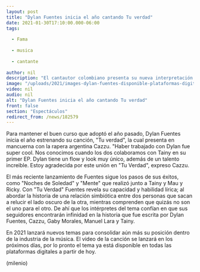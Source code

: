 ```yaml
---
layout: post
title: "Dylan Fuentes inicia el año cantando Tu verdad"
date: 2021-01-30T17:10:00.000-06:00
tags:
  
  - Fama
  
  - musica
  
  - cantante
  
author: nil
description: "El cantautor colombiano presenta su nueva interpretación al lado de Cazzu, en la cual aborda el lado oscuro de una relación."
image: "/uploads/2021/images-dylan-fuentes-disponible-plataformas-digitales_0_304_853_531.jpeg"
video: nil
audio: nil
alt: "Dylan Fuentes inicia el año cantando Tu verdad"
front: false
section: "Espectáculos"
redirect_from: /news/182579
---
```


Para mantener el buen curso que adoptó el año pasado, Dylan Fuentes inicia el año estrenando su canción, "Tu verdad", la cual presenta en mancuerna con la rapera argentina Cazzu. "Haber trabajado con Dylan fue super cool. Nos conocimos cuando los dos colaboramos con Tainy en su primer EP. Dylan tiene un flow y look muy único, además de un talento increible. Estoy agradecida por este unión en  "Tu Verdad", expreso Cazzu. 

El más reciente lanzamiento de Fuentes sigue los pasos de sus éxitos, como "Noches de Soledad" y "Mente" que realizó junto a Tainy y Mau y Ricky. 
Con "Tu Verdad" Fuentes revela su capacidad y habilidad lírica; al abordar la historia de una relación simbiótica entre dos personas que sacan a relucir el lado oscuro de la otra, mientras comprenden que quizás no son el uno para el otro. 
De ahí que los intérpretes del tema confían en que sus seguidores encontrarán infinidad en la historia que fue escrita por Dylan Fuentes, Cazzu, Gaby Morales, Manuel Lara y Tainy. 

En 2021 lanzará nuevos temas para consolidar aún más su posición dentro de la industria de la música. 
El video de la canción se lanzará en los próximos días, por lo pronto el tema ya está disponible en todas las plataformas digitales a partir de hoy. 

(milenio)
